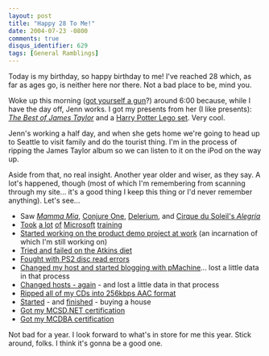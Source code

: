 ```yaml
---
layout: post
title: "Happy 28 To Me!"
date: 2004-07-23 -0800
comments: true
disqus_identifier: 629
tags: [General Ramblings]
---
```

Today is my birthday, so happy birthday to me! I've reached 28 which, as
far as ages go, is neither here nor there. Not a bad place to be, mind
you.
 
 Woke up this morning ([got yourself a
gun](http://www.amazon.com/exec/obidos/ASIN/B00003A9MG/mhsvortex)?)
around 6:00 because, while I have the day off, Jenn works. I got my
presents from her (I like presents): [*The Best of James
Taylor*](http://www.amazon.com/exec/obidos/ASIN/B00007IT8S/mhsvortex)
and a [Harry Potter Lego
set](http://www.amazon.com/exec/obidos/ASIN/B0001A86AU/mhsvortex). Very
cool.
 
 Jenn's working a half day, and when she gets home we're going to head
up to Seattle to visit family and do the tourist thing. I'm in the
process of ripping the James Taylor album so we can listen to it on the
iPod on the way up.
 
 Aside from that, no real insight. Another year older and wiser, as they
say. A lot's happened, though (most of which I'm remembering from
scanning through my site... it's a good thing I keep this thing or I'd
never remember anything). Let's see...
-   Saw [*Mamma Mia*](/archive/2003/07/09/review-mamma-mia.aspx),
    [Conjure One](/archive/2003/09/08/conjuring-delerium.aspx),
    [Delerium](/archive/2003/09/08/conjuring-delerium.aspx), and [Cirque
    du Soleil's *Alegría*](/archive/2003/10/27/alegriacutea.aspx)
-   [Took](/archive/2003/07/07/programming-sql-server-part-1.aspx) [a
    lot](/archive/2003/07/14/programming-with-the-.net-framework-part-1.aspx)
    [of](/archive/2003/08/11/ado.net-part-1.aspx)
    [Microsoft](/archive/2003/08/18/asp.net-part-1.aspx)
    [training](/archive/2003/12/16/analyzing-requirements-part-1.aspx)
-   [Started working on the product demo project at
    work](/archive/2003/09/24/static-demo.aspx) (an incarnation of which
    I'm still working on)
-   [Tried and failed on the Atkins
    diet](/archive/2003/10/06/atkins-taking-its-toll.aspx)
-   [Fought with PS2 disc read
    errors](/archive/2003/11/20/the-myth-of-the-dre.aspx)
-   [Changed my host and started blogging with
    pMachine](/archive/2003/11/12/moved.aspx)... lost a little data in
    that process
-   [Changed hosts - again](/archive/2004/05/17/blog-back-up.aspx) - and
    lost a little data in that process
-   [Ripped all of my CDs into 256kbps AAC
    format](/archive/2004/01/08/finished-aac-conversion.aspx)
-   [Started](/archive/2004/01/28/starting-the-process.aspx) - and
    [finished](/archive/2004/03/29/funded-and-recorded.aspx) - buying a
    house
-   [Got my MCSD.NET certification](/archive/2004/01/19/mcsd.net.aspx)
-   [Got my MCDBA
    certification](/archive/2004/06/11/microsoft-certified-database-administrator.aspx)


 
 Not bad for a year. I look forward to what's in store for me this year.
Stick around, folks. I think it's gonna be a good one.

